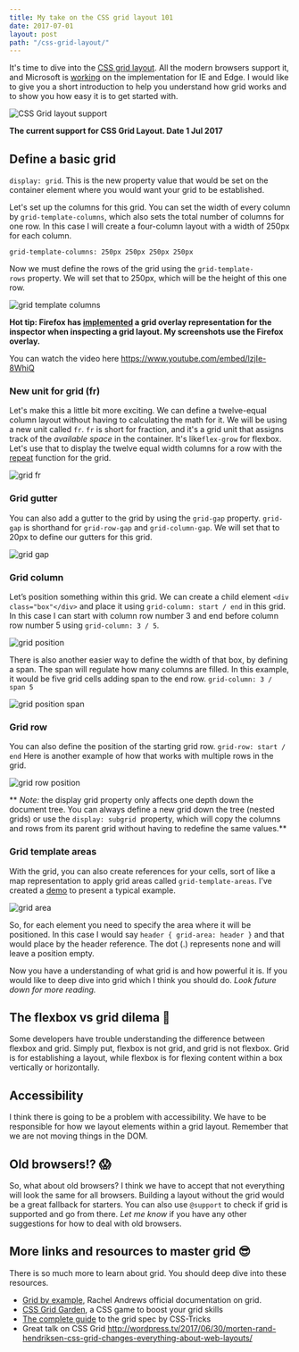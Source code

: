 ```yaml
---
title: My take on the CSS grid layout 101
date: 2017-07-01
layout: post
path: "/css-grid-layout/"
---
```


It's time to dive into the [CSS grid layout](https://developer.mozilla.org/en-US/docs/Web/CSS/CSS_Grid_Layout). All the modern browsers support it, and Microsoft is [working](https://developer.microsoft.com/en-us/microsoft-edge/platform/status/gridupdate/?q=grid%20update) on the implementation for IE and Edge. I would like to give you a short introduction to help you understand how grid works and to show you how easy it is to get started with.

![CSS Grid layout support](./css-grid-support.png)

**The current support for CSS Grid Layout. Date 1 Jul 2017**

## Define a basic grid

`display: grid`. This is the new property value that would be set on the container element where you would want your grid to be established.

Let's set up the columns for this grid. You can set the width of every column by `grid-template-columns`, which also sets the total number of columns for one row. In this case I will create a four-column layout with a width of 250px for each column.

`grid-template-columns: 250px 250px 250px 250px`

Now we must define the rows of the grid using the `grid-template-rows` property. We will set that to 250px, which will be the height of this one row.

<div class="full-width-image">

![grid template columns](./grid-template-columns.png)

</div>

**Hot tip: Firefox has [implemented](https://developer.mozilla.org/en-US/docs/Tools/Page_Inspector/How_to/Examine_grid_layouts) a grid overlay representation for the inspector when inspecting a grid layout. My screenshots use the Firefox overlay.**

You can watch the video here https://www.youtube.com/embed/lzjIe-8WhiQ

### New unit for grid (fr)

Let's make this a little bit more exciting. We can define a twelve-equal column layout without having to calculating the math for it. We will be using a new unit called `fr`. `fr` is short for fraction, and it's a grid unit that assigns track of the *available space* in the container. It's like`flex-grow` for flexbox. Let's use that to display the twelve equal width columns for a row with the [repeat](https://developer.mozilla.org/en-US/docs/Web/CSS/repeat) function for the grid.

<div class="full-width-image">

![grid fr](./grid-fr.png)

</div>

### Grid gutter

You can also add a gutter to the grid by using the `grid-gap` property. `grid-gap` is shorthand for `grid-row-gap` and `grid-column-gap`. We will set that to 20px to define our gutters for this grid.

<div class="full-width-image">

![grid gap](./grid-gap.png)

</div>

### Grid column

Let’s position something within this grid. We can create a child element `<div class="box"</div>` and place it using `grid-column: start / end` in this grid. In this case I can start with column row number 3 and end before column row number 5 using `grid-column: 3 / 5`.

<div class="full-width-image">

![grid position](./grid-pos.png)

</div>

There is also another easier way to define the width of that box, by defining a span. The span will regulate how many columns are filled. In this example, it would be five grid cells adding span to the end row. `grid-column: 3 / span 5`

<div class="full-width-image">

![grid position span](./grid-pos-span.png)

</div>

### Grid row

You can also define the position of the starting grid row. `grid-row: start / end` Here is another example of how that works with multiple rows in the grid.

<div class="full-width-image">

![grid row position](./grid-pos-row.png)

</div>

** *Note:* the display grid property only affects one depth down the document tree. You can always define a new grid down the tree (nested grids) or use the `display: subgrid`  property, which will copy the columns and rows from its parent grid without having to redefine the same values.**

### Grid template areas

With the grid, you can also create references for your cells, sort of like a map representation to apply grid areas called `grid-template-areas`. I’ve created a [demo](https://codepen.io/marcustisater/pen/mwxwMG) to present a typical example.

<div class="full-width-image">

![grid area](./grid-area.png)

</div>

So, for each element you need to specify the area where it will be positioned. In this case I would say `header { grid-area: header }` and that would place by the header reference. The dot (.) represents none and will leave a position empty.

Now you have a understanding of what grid is and how powerful it is. If you would like to deep dive into grid which I think you should do. *Look future down for more reading.*

## The flexbox vs grid dilema 🤔

Some developers have trouble understanding the difference between flexbox and grid. Simply put, flexbox is not grid, and grid is not flexbox. Grid is for establishing a layout, while flexbox is for flexing content within a box vertically or horizontally.

## Accessibility

I think there is going to be a problem with accessibility. We have to be responsible for how we layout elements within a grid layout. Remember that we are not moving things in the DOM.

## Old browsers!? 😱

So, what about old browsers? I think we have to accept that not everything will look the same for all browsers. Building a layout without the grid would be a great fallback for starters. You can also use `@support` to check if grid is supported and go from there. *Let me know* if you have any other suggestions for how to deal with old browsers.

## More links and resources to master grid 😎

There is so much more to learn about grid. You should deep dive into these resources.

* [Grid by example](https://gridbyexample.com/), Rachel Andrews official documentation on grid.
* [CSS Grid Garden](https://cssgridgarden.com), a CSS game to boost your grid skills
* [The complete guide](https://css-tricks.com/snippets/css/complete-guide-grid/) to the grid spec by CSS-Tricks
* Great talk on CSS Grid http://wordpress.tv/2017/06/30/morten-rand-hendriksen-css-grid-changes-everything-about-web-layouts/
